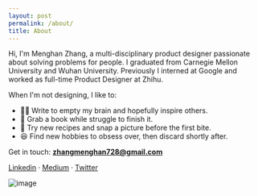 ```yaml
---
layout: post
permalink: /about/
title: About
---
```


Hi, I'm Menghan Zhang, a multi-disciplinary product designer passionate about solving problems for people. I graduated from Carnegie Mellon University and Wuhan University. Previously I interned at Google and worked as full-time Product Designer at Zhihu.

When I'm not designing, I like to:
- ✍🏻 Write to empty my brain and hopefully inspire others.
- 📖 Grab a book while struggle to finish it.
- 🍱 Try new recipes and snap a picture before the first bite.
- 😆 Find new hobbies to obsess over, then discard shortly after.

Get in touch: **zhangmenghan728@gmail.com**

[Linkedin](https://www.linkedin.com/in/menghan-zhang) · [Medium](https://medium.com/@menghanzhang) · [Twitter](https://twitter.com/melodiezhang)

![image](/imgs/common/photo.jpg)

